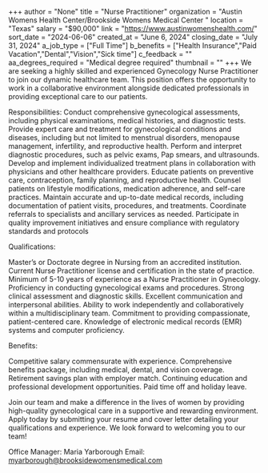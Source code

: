 +++
author = "None"
title = "Nurse Practitioner"
organization = "Austin Womens Health Center/Brookside Womens  Medical  Center "
location = "Texas"
salary = "$90,000"
link = "https://www.austinwomenshealth.com/"
sort_date = "2024-06-06"
created_at = "June 6, 2024"
closing_date = "July 31, 2024"
a_job_type = ["Full Time"]
b_benefits = ["Health Insurance","Paid Vacation","Dental","Vision","Sick time"]
c_feedback = ""
aa_degrees_required = "Medical degree required"
thumbnail = ""
+++
We are seeking a highly skilled and experienced Gynecology Nurse Practitioner to join our dynamic healthcare team. This position offers the opportunity to work in a collaborative environment alongside dedicated professionals in providing exceptional care to our patients.

Responsibilities:
Conduct comprehensive gynecological assessments, including physical examinations, medical histories, and diagnostic tests.
Provide expert care and treatment for gynecological conditions and diseases, including but not limited to menstrual disorders, menopause management, infertility, and reproductive health.
Perform and interpret diagnostic procedures, such as pelvic exams, Pap smears, and ultrasounds.
Develop and implement individualized treatment plans in collaboration with physicians and other healthcare providers.
Educate patients on preventive care, contraception, family planning, and reproductive health.
Counsel patients on lifestyle modifications, medication adherence, and self-care practices.
Maintain accurate and up-to-date medical records, including documentation of patient visits, procedures, and treatments.
Coordinate referrals to specialists and ancillary services as needed.
Participate in quality improvement initiatives and ensure compliance with regulatory standards and protocols

Qualifications:

Master’s or Doctorate degree in Nursing from an accredited institution.
Current Nurse Practitioner license and certification in the state of practice.
Minimum of 5-10 years of experience as a Nurse Practitioner in Gynecology.
Proficiency in conducting gynecological exams and procedures.
Strong clinical assessment and diagnostic skills.
Excellent communication and interpersonal abilities.
Ability to work independently and collaboratively within a multidisciplinary team.
Commitment to providing compassionate, patient-centered care.
Knowledge of electronic medical records (EMR) systems and computer proficiency.

Benefits:

Competitive salary commensurate with experience.
Comprehensive benefits package, including medical, dental, and vision coverage.
Retirement savings plan with employer match.
Continuing education and professional development opportunities.
Paid time off and holiday leave.

Join our team and make a difference in the lives of women by providing high-quality gynecological care in a supportive and rewarding environment. Apply today by submitting your resume and cover letter detailing your qualifications and experience. We look forward to welcoming you to our team!

Office Manager: Maria Yarborough 
Email: myarborough@brooksidewomensmedical.com